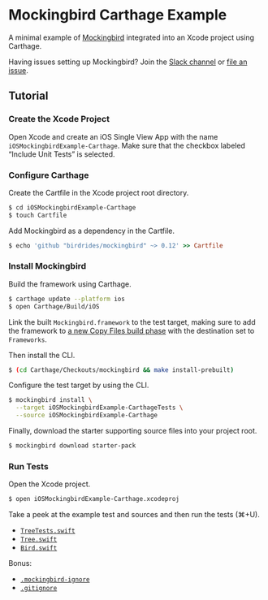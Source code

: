 # Mockingbird Carthage Example

A minimal example of [Mockingbird](https://github.com/birdrides/mockingbird) integrated into an Xcode project using
Carthage.

Having issues setting up Mockingbird? Join the [Slack channel](https://slofile.com/slack/birdopensource) or
[file an issue](https://github.com/birdrides/mockingbird/issues/new/choose).

## Tutorial

### Create the Xcode Project

Open Xcode and create an iOS Single View App with the name `iOSMockingbirdExample-Carthage`. Make sure
that the checkbox labeled “Include Unit Tests” is selected.

### Configure Carthage

Create the Cartfile in the Xcode project root directory.

```bash
$ cd iOSMockingbirdExample-Carthage
$ touch Cartfile
```

Add Mockingbird as a dependency in the Cartfile.

```ruby
$ echo 'github "birdrides/mockingbird" ~> 0.12' >> Cartfile
```

### Install Mockingbird

Build the framework using Carthage.

```bash
$ carthage update --platform ios
$ open Carthage/Build/iOS
```

Link the built `Mockingbird.framework` to the test target, making sure to add the framework to 
[a new Copy Files build phase](https://github.com/birdrides/mockingbird/wiki/Linking-Test-Targets) with the
destination set to `Frameworks`.

Then install the CLI.

```bash
$ (cd Carthage/Checkouts/mockingbird && make install-prebuilt)
```

Configure the test target by using the CLI.

```bash
$ mockingbird install \
  --target iOSMockingbirdExample-CarthageTests \
  --source iOSMockingbirdExample-Carthage
```

Finally, download the starter supporting source files into your project root.

```bash
$ mockingbird download starter-pack
```

### Run Tests

Open the Xcode project.

```bash
$ open iOSMockingbirdExample-Carthage.xcodeproj
```

Take a peek at the example test and sources and then run the tests (⌘+U).

- [`TreeTests.swift`](iOSMockingbirdExample-CarthageTests/TreeTests.swift)
- [`Tree.swift`](iOSMockingbirdExample-Carthage/Tree.swift)
- [`Bird.swift`](iOSMockingbirdExample-Carthage/Bird.swift)

Bonus: 
- [`.mockingbird-ignore`](iOSMockingbirdExample-Carthage/.mockingbird-ignore)
- [`.gitignore`](.gitignore)
